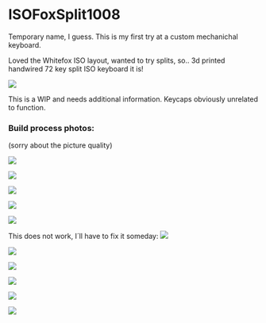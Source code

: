 # ISOFoxSplit1008

Temporary name, I guess. This is my first try at a custom mechanichal keyboard.

Loved the Whitefox ISO layout, wanted to try splits, so.. 3d printed handwired 72 key split ISO keyboard it is!

![](images/ISO_photo.jpg)

This is a WIP and needs additional information. Keycaps obviously unrelated to function.

### Build process photos:
(sorry about the picture quality)

![](images/build01.jpg)

![](images/build02.jpg)

![](images/build03.jpg)

![](images/build04.jpg)

![](images/build05.jpg)

This does not work, I´ll have to fix it someday:
![](images/build07.jpg)

![](images/build09.jpg)

![](images/build10.jpg)



![](images/cable0003.jpg)

![](images/cable0006.jpg)

![](images/cable0009.jpg)
